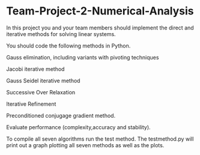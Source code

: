 # Team-Project-2-Numerical-Analysis
In this project you and your team members should implement the direct and iterative methods for solving linear systems.

You should code the following methods in Python.

Gauss elimination, including variants with pivoting techniques

Jacobi iterative method

Gauss Seidel iterative method

Successive Over Relaxation

Iterative Refinement

Preconditioned conjugage gradient method. 

Evaluate performance (complexity,accuracy and stability). 

To compile all seven algorithms run the test method. The testmethod.py will print out a graph plotting all seven methods as well as the plots.
